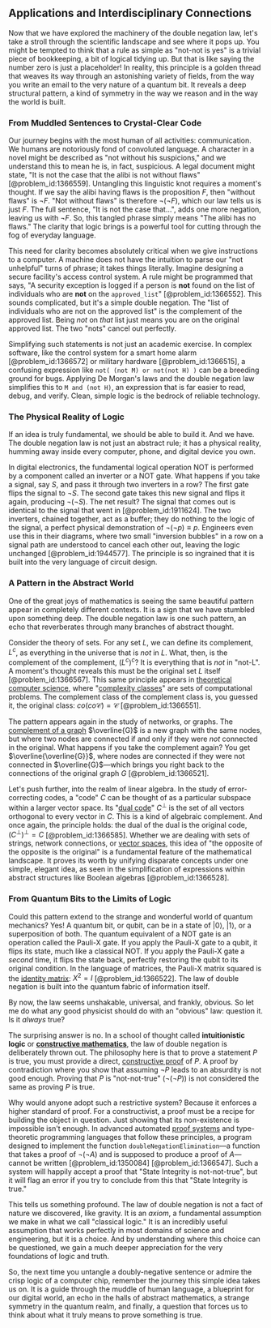 ## Applications and Interdisciplinary Connections

Now that we have explored the machinery of the double negation law, let's take a stroll through the scientific landscape and see where it pops up. You might be tempted to think that a rule as simple as "not-not is yes" is a trivial piece of bookkeeping, a bit of logical tidying up. But that is like saying the number zero is just a placeholder! In reality, this principle is a golden thread that weaves its way through an astonishing variety of fields, from the way you write an email to the very nature of a quantum bit. It reveals a deep structural pattern, a kind of symmetry in the way we reason and in the way the world is built.

### From Muddled Sentences to Crystal-Clear Code

Our journey begins with the most human of all activities: communication. We humans are notoriously fond of convoluted language. A character in a novel might be described as "not without his suspicions," and we understand this to mean he is, in fact, suspicious. A legal document might state, "It is not the case that the alibi is not without flaws" [@problem_id:1366559]. Untangling this linguistic knot requires a moment's thought. If we say the alibi having flaws is the proposition $F$, then "without flaws" is $\neg F$. "Not without flaws" is therefore $\neg(\neg F)$, which our law tells us is just $F$. The full sentence, "It is not the case that...", adds one more negation, leaving us with $\neg F$. So, this tangled phrase simply means "The alibi has no flaws." The clarity that logic brings is a powerful tool for cutting through the fog of everyday language.

This need for clarity becomes absolutely critical when we give instructions to a computer. A machine does not have the intuition to parse our "not unhelpful" turns of phrase; it takes things literally. Imagine designing a secure facility's access control system. A rule might be programmed that says, "A security exception is logged if a person is **not** found on the list of individuals who are **not** on the `approved_list`" [@problem_id:1366552]. This sounds complicated, but it's a simple double negation. The "list of individuals who are not on the approved list" is the complement of the approved list. Being *not* on *that* list just means you are on the original approved list. The two "nots" cancel out perfectly.

Simplifying such statements is not just an academic exercise. In complex software, like the control system for a smart home alarm [@problem_id:1366572] or military hardware [@problem_id:1366515], a confusing expression like `not( (not M) or not(not H) )` can be a breeding ground for bugs. Applying De Morgan's laws and the double negation law simplifies this to `M and (not H)`, an expression that is far easier to read, debug, and verify. Clean, simple logic is the bedrock of reliable technology.

### The Physical Reality of Logic

If an idea is truly fundamental, we should be able to build it. And we have. The double negation law is not just an abstract rule; it has a physical reality, humming away inside every computer, phone, and digital device you own.

In digital electronics, the fundamental logical operation NOT is performed by a component called an inverter or a NOT gate. What happens if you take a signal, say $S$, and pass it through two inverters in a row? The first gate flips the signal to $\neg S$. The second gate takes this new signal and flips it again, producing $\neg(\neg S)$. The net result? The signal that comes out is identical to the signal that went in [@problem_id:1911624]. The two inverters, chained together, act as a buffer; they do nothing to the logic of the signal, a perfect physical demonstration of $\neg(\neg p) \equiv p$. Engineers even use this in their diagrams, where two small "inversion bubbles" in a row on a signal path are understood to cancel each other out, leaving the logic unchanged [@problem_id:1944577]. The principle is so ingrained that it is built into the very language of circuit design.

### A Pattern in the Abstract World

One of the great joys of mathematics is seeing the same beautiful pattern appear in completely different contexts. It is a sign that we have stumbled upon something deep. The double negation law is one such pattern, an echo that reverberates through many branches of abstract thought.

Consider the theory of sets. For any set $L$, we can define its complement, $L^c$, as everything in the universe that is *not* in $L$. What, then, is the complement of the complement, $(L^c)^c$? It is everything that is *not* in "not-L". A moment's thought reveals this must be the original set $L$ itself [@problem_id:1366567]. This same principle appears in [theoretical computer science](@article_id:262639), where "[complexity classes](@article_id:140300)" are sets of computational problems. The complement class of the complement class is, you guessed it, the original class: $co(co\mathcal{C}) = \mathcal{C}$ [@problem_id:1366551].

The pattern appears again in the study of networks, or graphs. The [complement of a graph](@article_id:269122) $\overline{G}$ is a new graph with the same nodes, but where two nodes are connected if and only if they were *not* connected in the original. What happens if you take the complement again? You get $\overline{\overline{G}}$, where nodes are connected if they were not connected in $\overline{G}$—which brings you right back to the connections of the original graph $G$ [@problem_id:1366521].

Let's push further, into the realm of linear algebra. In the study of error-correcting codes, a "code" $C$ can be thought of as a particular subspace within a larger vector space. Its "[dual code](@article_id:144588)" $C^{\perp}$ is the set of all vectors orthogonal to every vector in $C$. This is a kind of algebraic complement. And once again, the principle holds: the dual of the dual is the original code, $(C^{\perp})^{\perp} = C$ [@problem_id:1366585]. Whether we are dealing with sets of strings, network connections, or [vector spaces](@article_id:136343), this idea of "the opposite of the opposite is the original" is a fundamental feature of the mathematical landscape. It proves its worth by unifying disparate concepts under one simple, elegant idea, as seen in the simplification of expressions within abstract structures like Boolean algebras [@problem_id:1366528].

### From Quantum Bits to the Limits of Logic

Could this pattern extend to the strange and wonderful world of quantum mechanics? Yes! A quantum bit, or qubit, can be in a state of $|0\rangle$, $|1\rangle$, or a superposition of both. The quantum equivalent of a NOT gate is an operation called the Pauli-X gate. If you apply the Pauli-X gate to a qubit, it flips its state, much like a classical NOT. If you apply the Pauli-X gate a *second* time, it flips the state back, perfectly restoring the qubit to its original condition. In the language of matrices, the Pauli-X matrix squared is the [identity matrix](@article_id:156230): $X^2 = I$ [@problem_id:1366522]. The law of double negation is built into the quantum fabric of information itself.

By now, the law seems unshakable, universal, and frankly, obvious. So let me do what any good physicist should do with an "obvious" law: question it. Is it *always* true?

The surprising answer is no. In a school of thought called **intuitionistic logic** or **[constructive mathematics](@article_id:160530)**, the law of double negation is deliberately thrown out. The philosophy here is that to prove a statement $P$ is true, you must provide a direct, [constructive proof](@article_id:157093) of $P$. A proof by contradiction where you show that assuming $\neg P$ leads to an absurdity is not good enough. Proving that $P$ is "not-not-true" ($\neg(\neg P)$) is not considered the same as proving $P$ is true. 

Why would anyone adopt such a restrictive system? Because it enforces a higher standard of proof. For a constructivist, a proof must be a recipe for building the object in question. Just showing that its non-existence is impossible isn't enough. In advanced automated [proof systems](@article_id:155778) and type-theoretic programming languages that follow these principles, a program designed to implement the function `doubleNegationElimination`—a function that takes a proof of $\neg(\neg A)$ and is supposed to produce a proof of $A$—cannot be written [@problem_id:1350084] [@problem_id:1366547]. Such a system will happily accept a proof that "State Integrity is not-not-true", but it will flag an error if you try to conclude from this that "State Integrity is true."

This tells us something profound. The law of double negation is not a fact of nature we discovered, like gravity. It is an *axiom*, a fundamental assumption we make in what we call "classical logic." It is an incredibly useful assumption that works perfectly in most domains of science and engineering, but it is a choice. And by understanding where this choice can be questioned, we gain a much deeper appreciation for the very foundations of logic and truth.

So, the next time you untangle a doubly-negative sentence or admire the crisp logic of a computer chip, remember the journey this simple idea takes us on. It is a guide through the muddle of human language, a blueprint for our digital world, an echo in the halls of abstract mathematics, a strange symmetry in the quantum realm, and finally, a question that forces us to think about what it truly means to prove something is true.